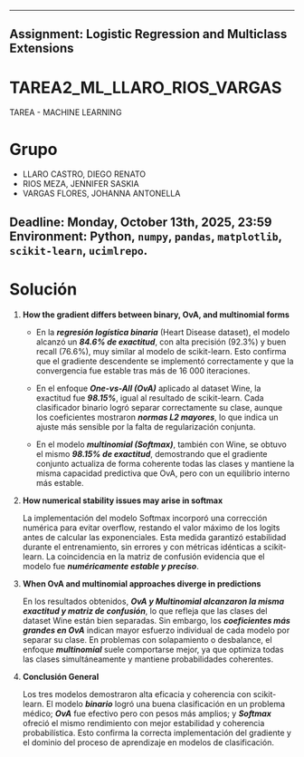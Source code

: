 
---
## Assignment: Logistic Regression and Multiclass Extensions

# TAREA2_ML_LLARO_RIOS_VARGAS
TAREA  - MACHINE LEARNING

# Grupo
- LLARO CASTRO, DIEGO RENATO
- RIOS MEZA, JENNIFER SASKIA
- VARGAS FLORES, JOHANNA ANTONELLA

**Deadline:** Monday, October 13th, 2025, 23:59
**Environment:** Python, `numpy`, `pandas`, `matplotlib`, `scikit-learn`, `ucimlrepo`.
---


# Solución
1. **How the gradient differs between binary, OvA, and multinomial forms**

    - En la ***regresión logística binaria*** (Heart Disease dataset), el modelo alcanzó un ***84.6% de exactitud***, con alta precisión (92.3%) y buen recall (76.6%), muy similar al modelo de scikit-learn. Esto confirma que el gradiente descendente se implementó correctamente y que la convergencia fue estable tras más de 16 000 iteraciones.

    - En el enfoque ***One-vs-All (OvA)*** aplicado al dataset Wine, la exactitud fue ***98.15%***, igual al resultado de scikit-learn. Cada clasificador binario logró separar correctamente su clase, aunque los coeficientes mostraron ***normas L2 mayores***, lo que indica un ajuste más sensible por la falta de regularización conjunta.

    - En el modelo ***multinomial (Softmax)***, también con Wine, se obtuvo el mismo ***98.15% de exactitud***, demostrando que el gradiente conjunto actualiza de forma coherente todas las clases y mantiene la misma capacidad predictiva que OvA, pero con un equilibrio interno más estable.


2. **How numerical stability issues may arise in softmax**

    La implementación del modelo Softmax incorporó una corrección numérica para evitar overflow, restando el valor máximo de los logits antes de calcular las exponenciales.
    Esta medida garantizó estabilidad durante el entrenamiento, sin errores y con métricas idénticas a scikit-learn. La coincidencia en la matriz de confusión evidencia que el modelo fue ***numéricamente estable y preciso***.


3. **When OvA and multinomial approaches diverge in predictions**

    En los resultados obtenidos, ***OvA y Multinomial alcanzaron la misma exactitud y matriz de confusión***, lo que refleja que las clases del dataset Wine están bien separadas.
    Sin embargo, los ***coeficientes más grandes en OvA*** indican mayor esfuerzo individual de cada modelo por separar su clase. En problemas con solapamiento o desbalance, el enfoque ***multinomial*** suele comportarse mejor, ya que optimiza todas las clases simultáneamente y mantiene probabilidades coherentes.


4. **Conclusión General**

    Los tres modelos demostraron alta eficacia y coherencia con scikit-learn.
    El modelo ***binario*** logró una buena clasificación en un problema médico; ***OvA*** fue efectivo pero con pesos más amplios; y ***Softmax*** ofreció el mismo rendimiento con mejor estabilidad y coherencia probabilística.
    Esto confirma la correcta implementación del gradiente y el dominio del proceso de aprendizaje en modelos de clasificación.

